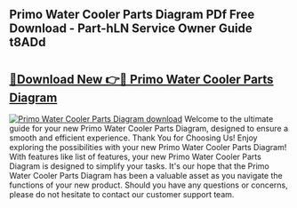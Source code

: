 ## Primo Water Cooler Parts Diagram PDf Free Download - Part-hLN Service Owner Guide t8ADd

# <h2><a href="http://dfmm82e.blite.top/?on=Primo+Water+Cooler+Parts+Diagram">🔗Download New 👉🔴 Primo Water Cooler Parts Diagram</a></h2>

[![Primo Water Cooler Parts Diagram download](https://i.imgur.com/lujVjoI.png)](http://dfmm82e.blite.top/?on=Primo+Water+Cooler+Parts+Diagram)
Welcome to the ultimate guide for your new Primo Water Cooler Parts Diagram, designed to ensure a smooth and efficient experience. Thank You for Choosing Us! Enjoy exploring the possibilities with your new Primo Water Cooler Parts Diagram! With features like list of features, your new Primo Water Cooler Parts Diagram is designed to simplify your tasks. It's our hope that the Primo Water Cooler Parts Diagram has been a valuable asset as you navigate the functions of your new product. Should you have any questions or concerns, please do not hesitate to contact our customer support team.
